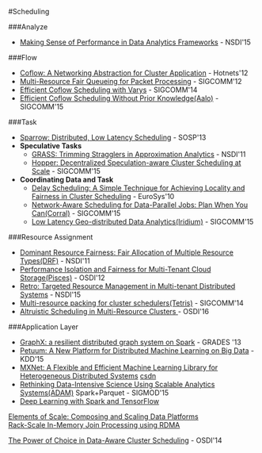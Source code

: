 #Scheduling

###Analyze
- [Making Sense of Performance in Data Analytics Frameworks](https://www.usenix.org/system/files/conference/nsdi15/nsdi15-paper-ousterhout.pdf) - NSDI'15

###Flow
- [Coflow: A Networking Abstraction for Cluster Application](http://conferences.sigcomm.org/hotnets/2012/papers/hotnets12-final51.pdf) - Hotnets'12
- [Multi-Resource Fair Queueing for Packet Processing](http://conferences.sigcomm.org/sigcomm/2012/paper/sigcomm/p1.pdf) - SIGCOMM'12
- [Efficient Coflow Scheduling with Varys](http://conferences.sigcomm.org/sigcomm/2014/doc/slides/83.pdf) - SIGCOMM'14
- [Efficient Coflow Scheduling Without Prior Knowledge(Aalo)](http://conferences.sigcomm.org/sigcomm/2015/pdf/papers/p393.pdf) - SIGCOMM'15

###Task
- [Sparrow: Distributed, Low Latency Scheduling](http://dl.acm.org/citation.cfm?doid=2517349.2522716) - SOSP'13
- **Speculative Tasks**
	- [GRASS: Trimming Stragglers in Approximation Analytics](https://www.usenix.org/system/files/conference/nsdi14/nsdi14-paper-ananthanarayanan.pdf) - NSDI'11
	- [Hopper: Decentralized Speculation-aware Cluster Scheduling at Scale](http://users.cms.caltech.edu/~adamw/papers/hopper.pdf) - SIGCOMM'15
- **Coordinating Data and Task**
	- [Delay Scheduling: A Simple Technique for Achieving Locality and Fairness in Cluster Scheduling](http://eurosys2010.sigops-france.fr/slides/eurosys2010_session7_talk20.pdf) - EuroSys'10
	- [Network-Aware Scheduling for Data-Parallel Jobs: Plan When You Can(Corral)](http://conferences.sigcomm.org/sigcomm/2015/pdf/papers/p407.pdf) - SIGCOMM'15
	- [Low Latency Geo-distributed Data Analytics(Iridium)](http://research.microsoft.com/en-us/um/people/ga/gda.pdf) - SIGCOMM'15

###Resource Assignment
- [Dominant Resource Fairness: Fair Allocation of Multiple Resource Types(DRF)](http://static.usenix.org/events/nsdi11/tech/full_papers/Ghodsi.pdf) - NSDI'11
- [Performance Isolation and Fairness for Multi-Tenant Cloud Storage(Pisces)](https://www.usenix.org/system/files/conference/osdi12/osdi12-final-215.pdf) - OSDI'12
- [Retro: Targeted Resource Management in Multi-tenant Distributed Systems](https://www.usenix.org/system/files/conference/nsdi15/nsdi15-paper-mace.pdf) - NSDI'15
- [Multi-resource packing for cluster schedulers(Tetris)](http://dl.acm.org/citation.cfm?id=2626334) - SIGCOMM'14
- [Altruistic Scheduling in Multi-Resource Clusters
](http://www.mosharaf.com/wp-content/uploads/carbyne-osdi16.pdf) - OSDI'16

###Application Layer
- [GraphX: a resilient distributed graph system on Spark](http://dl.acm.org/citation.cfm?id=2484427) - GRADES '13
- [Petuum: A New Platform for Distributed Machine Learning on Big Data](http://petuum.github.io/research.html) - KDD'15
- [MXNet: A Flexible and Efficient Machine Learning Library for Heterogeneous Distributed Systems](https://github.com/dmlc/web-data/raw/master/mxnet/paper/mxnet-learningsys.pdf) [csdn](http://blog.csdn.net/cyh_24/article/details/50545780)
- [Rethinking Data-Intensive Science Using Scalable Analytics Systems(ADAM)](http://dl.acm.org/citation.cfm?id=2742787) Spark+Parquet - SIGMOD'15
- [Deep Learning with Spark and TensorFlow](https://databricks.com/blog/2016/01/25/deep-learning-with-spark-and-tensorflow.html)

[Elements of Scale: Composing and Scaling Data Platforms](http://www.benstopford.com/2015/04/28/elements-of-scale-composing-and-scaling-data-platforms/)  
[Rack-Scale In-Memory Join Processing using RDMA](http://dl.acm.org/citation.cfm?id=2750547)

[The Power of Choice in Data-Aware Cluster Scheduling](https://www.usenix.org/conference/osdi14/technical-sessions/presentation/venkataraman) - OSDI'14